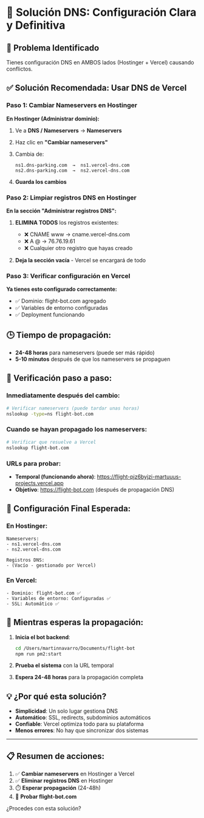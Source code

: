 # 🔧 Solución DNS: Configuración Clara y Definitiva

## 🎯 Problema Identificado
Tienes configuración DNS en AMBOS lados (Hostinger + Vercel) causando conflictos.

## ✅ Solución Recomendada: Usar DNS de Vercel

### Paso 1: Cambiar Nameservers en Hostinger

**En Hostinger (Administrar dominio):**

1. Ve a **DNS / Nameservers** → **Nameservers**
2. Haz clic en **"Cambiar nameservers"**
3. Cambia de:
   ```
   ns1.dns-parking.com  →  ns1.vercel-dns.com
   ns2.dns-parking.com  →  ns2.vercel-dns.com
   ```

4. **Guarda los cambios**

### Paso 2: Limpiar registros DNS en Hostinger

**En la sección "Administrar registros DNS":**

1. **ELIMINA TODOS** los registros existentes:
   - ❌ CNAME www → cname.vercel-dns.com
   - ❌ A @ → 76.76.19.61
   - ❌ Cualquier otro registro que hayas creado

2. **Deja la sección vacía** - Vercel se encargará de todo

### Paso 3: Verificar configuración en Vercel

**Ya tienes esto configurado correctamente:**
- ✅ Dominio: flight-bot.com agregado
- ✅ Variables de entorno configuradas
- ✅ Deployment funcionando

## 🕒 Tiempo de propagación:
- **24-48 horas** para nameservers (puede ser más rápido)
- **5-10 minutos** después de que los nameservers se propaguen

## 🧪 Verificación paso a paso:

### Inmediatamente después del cambio:
```bash
# Verificar nameservers (puede tardar unas horas)
nslookup -type=ns flight-bot.com
```

### Cuando se hayan propagado los nameservers:
```bash
# Verificar que resuelve a Vercel
nslookup flight-bot.com
```

### URLs para probar:
- **Temporal (funcionando ahora)**: https://flight-pjz6byjzi-martuuus-projects.vercel.app
- **Objetivo**: https://flight-bot.com (después de propagación DNS)

## 🎯 Configuración Final Esperada:


### En Hostinger:
```
Nameservers:
- ns1.vercel-dns.com
- ns2.vercel-dns.com

Registros DNS: 
- (Vacío - gestionado por Vercel)
```

### En Vercel:
```
- Dominio: flight-bot.com ✅
- Variables de entorno: Configuradas ✅
- SSL: Automático ✅
```

## 🚀 Mientras esperas la propagación:

1. **Inicia el bot backend**:
   ```bash
   cd /Users/martinnavarro/Documents/flight-bot
   npm run pm2:start
   ```

2. **Prueba el sistema** con la URL temporal
3. **Espera 24-48 horas** para la propagación completa

## 💡 ¿Por qué esta solución?

- **Simplicidad**: Un solo lugar gestiona DNS
- **Automático**: SSL, redirects, subdominios automáticos
- **Confiable**: Vercel optimiza todo para su plataforma
- **Menos errores**: No hay que sincronizar dos sistemas

---

## 📋 Resumen de acciones:

1. ✅ **Cambiar nameservers** en Hostinger a Vercel
2. ✅ **Eliminar registros DNS** en Hostinger 
3. ⏱️ **Esperar propagación** (24-48h)
4. 🧪 **Probar flight-bot.com**

¿Procedes con esta solución?
